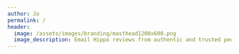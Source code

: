 ```yaml
---
author: Jo
permalink: /
header:
  image: /assets/images/branding/masthead1200x600.png
  image_description: Email Hippo reviews from authentic and trusted people.
---
```

